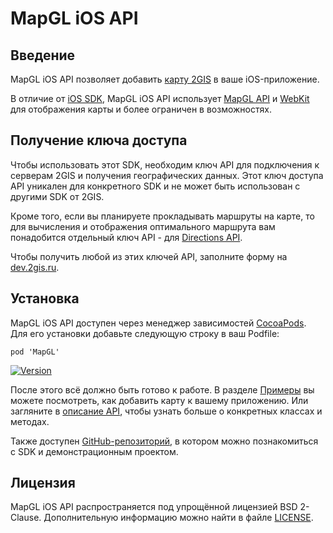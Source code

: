 # MapGL iOS API

## Введение

MapGL iOS API позволяет добавить [карту 2GIS](https://2gis.ru/) в ваше iOS-приложение.

В отличие от [iOS SDK](/ru/ios/sdk/overview), MapGL iOS API использует [MapGL API](/ru/mapgl/overview) и [WebKit](https://developer.apple.com/documentation/webkit) для отображения карты и более ограничен в возможностях.

## Получение ключа доступа

Чтобы использовать этот SDK, необходим ключ API для подключения к серверам 2GIS и получения географических данных. Этот ключ доступа API уникален для конкретного SDK и не может быть использован с другими SDK от 2GIS.

Кроме того, если вы планируете прокладывать маршруты на карте, то для вычисления и отображения оптимального маршрута вам понадобится отдельный ключ API - для [Directions API](/ru/api/navigation/directions/overview).

Чтобы получить любой из этих ключей API, заполните форму на [dev.2gis.ru](https://dev.2gis.ru/order). 

## Установка

MapGL iOS API доступен через менеджер зависимостей [CocoaPods](https://cocoapods.org/). Для его установки добавьте следующую строку в ваш Podfile:

```
pod 'MapGL'
```

[![Version](https://img.shields.io/cocoapods/v/MapGL.svg?style=social&logo=cocoapods&label=version)](https://cocoapods.org/pods/MapGL)

После этого всё должно быть готово к работе. В разделе [Примеры](/ru/ios/mapgl/maps/examples) вы можете посмотреть, как добавить карту к вашему приложению. Или загляните в [описание API](/en/ios/mapgl/maps/reference), чтобы узнать больше о конкретных классах и методах.

Также доступен [GitHub-репозиторий](https://github.com/2gis/MapGL-iOS), в котором можно познакомиться с SDK и демонстрационным проектом.

## Лицензия

MapGL iOS API распространяется под упрощённой лицензией BSD 2-Clause. Дополнительную информацию можно найти в файле [LICENSE](https://github.com/2gis/MapGL-iOS/blob/master/LICENSE).

